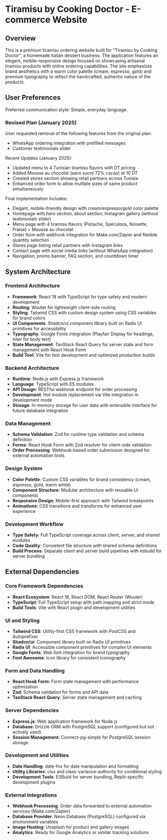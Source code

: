 # Tiramisu by Cooking Doctor - E-commerce Website

## Overview

This is a premium tiramisu ordering website built for "Tiramisu by Cooking Doctor", a homemade Italian dessert business. The application features an elegant, mobile-responsive design focused on showcasing artisanal tiramisu products with online ordering capabilities. The site emphasizes brand aesthetics with a warm color palette (cream, espresso, gold) and premium typography to reflect the handcrafted, authentic nature of the products.

## User Preferences

Preferred communication style: Simple, everyday language.

### Revised Plan (January 2025)
User requested removal of the following features from the original plan:
- WhatsApp ordering integration with prefilled messages
- Customer testimonials slider

Recent Updates (January 2025):
- Updated menu to 4 Tunisian tiramisu flavors with DT pricing
- Added Mousse au chocolat (sans sucre 72% cacao) at 10 DT
- Created stores section showing retail partners across Tunisia
- Enhanced order form to allow multiple sizes of same product simultaneously

Final implementation includes:
- Elegant, mobile-friendly design with cream/espresso/gold color palette
- Homepage with hero section, about section, Instagram gallery (without testimonials slider)
- Menu page with 4 tiramisu flavors (Pistache, Spéculoos, Noisette, Fraise) + Mousse au chocolat
- Order form with webhook integration for Make.com/Zapier and flexible quantity selection
- Stores page listing retail partners with Instagram links
- Contact page with social media links (without WhatsApp integration)
- Navigation, promo banner, FAQ section, and countdown timer

## System Architecture

### Frontend Architecture
- **Framework**: React 18 with TypeScript for type safety and modern development
- **Routing**: Wouter for lightweight client-side routing
- **Styling**: Tailwind CSS with custom design system using CSS variables for brand colors
- **UI Components**: Shadcn/ui component library built on Radix UI primitives for accessibility
- **Typography**: Google Fonts integration (Playfair Display for headings, Inter for body text)
- **State Management**: TanStack React Query for server state and form management with React Hook Form
- **Build Tool**: Vite for fast development and optimized production builds

### Backend Architecture
- **Runtime**: Node.js with Express.js framework
- **Language**: TypeScript with ES modules
- **API Design**: RESTful webhook endpoint for order processing
- **Development**: Hot module replacement via Vite integration in development mode
- **Storage**: In-memory storage for user data with extensible interface for future database integration

### Data Management
- **Schema Validation**: Zod for runtime type validation and schema definition
- **Forms**: React Hook Form with Zod resolver for client-side validation
- **Order Processing**: Webhook-based order submission designed for external automation tools

### Design System
- **Color Palette**: Custom CSS variables for brand consistency (cream, espresso, gold, warm white)
- **Component Structure**: Modular architecture with reusable UI components
- **Responsive Design**: Mobile-first approach with Tailwind breakpoints
- **Animations**: CSS transitions and transforms for enhanced user experience

### Development Workflow
- **Type Safety**: Full TypeScript coverage across client, server, and shared modules
- **Code Quality**: Consistent file structure with shared schema definitions
- **Build Process**: Separate client and server build pipelines with esbuild for server bundling

## External Dependencies

### Core Framework Dependencies
- **React Ecosystem**: React 18, React DOM, React Router (Wouter)
- **TypeScript**: Full TypeScript setup with path mapping and strict mode
- **Build Tools**: Vite with React plugin and development utilities

### UI and Styling
- **Tailwind CSS**: Utility-first CSS framework with PostCSS and Autoprefixer
- **Shadcn/ui**: Component library built on Radix UI primitives
- **Radix UI**: Accessible component primitives for complex UI elements
- **Google Fonts**: Web font integration for brand typography
- **Font Awesome**: Icon library for consistent iconography

### Form and Data Handling
- **React Hook Form**: Form state management with performance optimization
- **Zod**: Schema validation for forms and API data
- **TanStack React Query**: Server state management and caching

### Server Dependencies
- **Express.js**: Web application framework for Node.js
- **Database**: Drizzle ORM with PostgreSQL support (configured but not actively used)
- **Session Management**: Connect-pg-simple for PostgreSQL session storage

### Development and Utilities
- **Date Handling**: date-fns for date manipulation and formatting
- **Utility Libraries**: clsx and class-variance-authority for conditional styling
- **Development Tools**: ESBuild for server bundling, Replit-specific development plugins

### External Integrations
- **Webhook Processing**: Order data forwarded to external automation services (Make.com/Zapier)
- **Database Provider**: Neon Database (PostgreSQL) configured via environment variables
- **Image Hosting**: Unsplash for product and gallery images
- **Analytics**: Ready for Google Analytics or similar tracking solutions